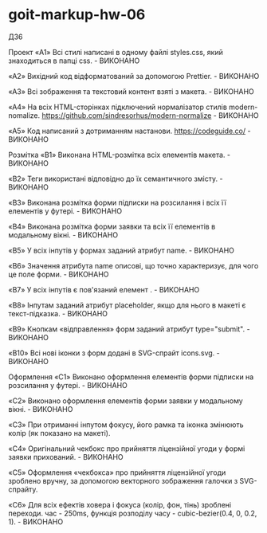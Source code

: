 # goit-markup-hw-06
ДЗ6

Проект
«A1» Всі стилі написані в одному файлі styles.css, який знаходиться в папці css. - ВИКОНАНО

«A2» Вихідний код відформатований за допомогою Prettier. - ВИКОНАНО

«A3» Всі зображення та текстовий контент взяті з макета. - ВИКОНАНО

«A4» На всіх HTML-сторінках підключений нормалізатор стилів modern-nomalize. https://github.com/sindresorhus/modern-normalize  - ВИКОНАНО

«A5» Код написаний з дотриманням настанови. https://codeguide.co/ - ВИКОНАНО

Розмітка
«B1» Виконана HTML-розмітка всіх елементів макета. - ВИКОНАНО

«B2» Теги використані відповідно до їх семантичного змісту. - ВИКОНАНО

«B3» Виконана розмітка форми підписки на розсилання і всіх її елементів у футері. - ВИКОНАНО

«B4» Виконана розмітка форми заявки та всіх її елементів в модальному вікні. - ВИКОНАНО

«B5» У всіх інпутів у формах заданий атрибут name. - ВИКОНАНО

«B6» Значення атрибута name описові, що точно характеризує, для чого це поле форми. - ВИКОНАНО

«B7» У всіх інпутів є пов'язаний елемент <label>. - ВИКОНАНО

«B8» Інпутам заданий атрибут placeholder, якщо для нього в макеті є текст-підказка. - ВИКОНАНО

«B9» Кнопкам «відправлення» форм заданий атрибут type="submit". - ВИКОНАНО

«B10» Всі нові іконки з форм додані в SVG-спрайт icons.svg. - ВИКОНАНО

Оформлення
«C1» Виконано оформлення елементів форми підписки на розсилання у футері. - ВИКОНАНО

«C2» Виконано оформлення елементів форми заявки у модальному вікні. - ВИКОНАНО

«C3» При отриманні інпутом фокусу, його рамка та іконка змінюють колір (як показано на макеті).

«C4» Оригінальний чекбокс про прийняття ліцензійної угоди у формі заявки прихований. - ВИКОНАНО

«C5» Оформлення «чекбокса» про прийняття ліцензійної угоди зроблено вручну, за допомогою векторного зображення галочки з SVG-спрайту.

«C6» Для всіх ефектів ховера і фокуса (колір, фон, тінь) зроблені переходи. час - 250ms, функція розподілу часу - cubic-bezier(0.4, 0, 0.2, 1). - ВИКОНАНО